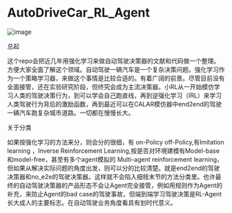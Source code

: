 # AutoDriveCar_RL_Agent
![image](https://user-images.githubusercontent.com/10848033/115166619-a1a80f00-a0e6-11eb-8565-0ac3ff262990.png)

总起

这个repo会把近几年用强化学习来做自动驾驶决策器的文献和代码做一个整理。方便大家全面了解这个领域。自动驾驶一辆汽车是一个复杂决策问题。强化学习作为一个策略学习器，来做这个事情是比较合适的。有着广阔的前景。尽管目前没有全面接管，还在实验研究阶段，但终究会成为主流决策器。小RL从一开始模仿学习人类的驾驶决策行为，到可以学会自己跑直线，再到逆强化学习（IRL）来学习人类驾驶行为背后的激励函数，再到最近可以在CALAR模仿器中end2end的驾驶一辆汽车跑复杂城市道路。一切都在慢慢长大。

关于分类

如果按强化学习的方法来分，则会分的很细，有 on-Policy off-Policy,有Imitation learning ，Inverse Reinforcement Learning,按是否对环境建模有Model-base和model-free，甚至有多个agent模拟的  Multi-agent reinforcement learning，但如果从解决实际问题的角度出发，则可以分的比较清楚。就是end2end的驾驶决策器和no_e2e的驾驶决策器。这样就不会陷入细枝末节的方法分类里。也许最终的自动驾驶决策器的产品形态不会让Agent完全接管，例如用规则作为Agent的补充，来防止Agent的bad case的驾驶事故，但端到端学习驾驶决策是RL-Agent长大成人的主要标志。在自动驾驶业务角度看具有划时代意义。

